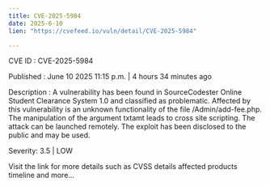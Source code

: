 ```yaml
---
title: CVE-2025-5984
date: 2025-6-10
lien: "https://cvefeed.io/vuln/detail/CVE-2025-5984"

---
```


CVE ID : CVE-2025-5984

Published :  June 10
2025
11:15 p.m. | 4 hours
34 minutes ago

Description : A vulnerability has been found in SourceCodester Online Student Clearance System 1.0 and classified as problematic. Affected by this vulnerability is an unknown functionality of the file /Admin/add-fee.php. The manipulation of the argument txtamt leads to cross site scripting. The attack can be launched remotely. The exploit has been disclosed to the public and may be used.

Severity: 3.5 | LOW

Visit the link for more details
such as CVSS details
affected products
timeline
and more...
